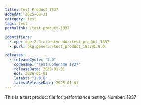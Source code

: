 ```yaml
---
title: Test Product 1837
addedAt: 2025-08-21
category: test
tags: test
permalink: /test-product-1837

identifiers:
  - cpe: cpe:2.3:a:testvendor:test_product_1837
  - purl: pkg:generic/test_product_1837@1.0.0

releases:
  - releaseCycle: "1.0"
    codename: "Test Codename 1837"
    releaseDate: 2025-01-01
    eol: 2026-01-01
    latest: "1.0.0"
    latestReleaseDate: 2025-01-01
---
```


This is a test product file for performance testing. Number: 1837
